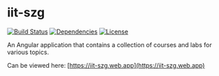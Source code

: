 # iit-szg

[![Build Status](https://github.com/szgabsz91/iit-szg/actions/workflows/release-and-deploy.yml/badge.svg?branch=master)](https://github.com/szgabsz91/iit-szg/actions?query=branch%3Amaster)
[![Dependencies](https://img.shields.io/david/szgabsz91/iit-szg.svg)](https://david-dm.org/szgabsz91/iit-szg)
[![License](https://img.shields.io/github/license/szgabsz91/iit-szg.svg)](https://github.com/szgabsz91/iit-szg/blob/master/LICENSE)

An Angular application that contains a collection of courses and labs for various topics.

Can be viewed here: [https://iit-szg.web.app](https://iit-szg.web.app)

